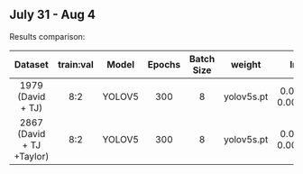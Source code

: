 ## July 31 - Aug 4

Results comparison:

| Dataset  | train:val | Model | Epochs| Batch Size|weight|lr| mAP@0.5|Training Time|Details|
| :-----:  | :-------: |:-----:|:-----:|:---------:|:------:|:-----------:|:----:|:---:|:----:|
| 1979 (David + TJ)  | 8:2| YOLOV5 |300|8|yolov5s.pt|0.01-0.0001|0.727|4.5 h |[exp16]()|
| 2867 (David + TJ +Taylor)  |  8:2| YOLOV5|300|8|yolov5s.pt|0.01-0.0001| || [exp17]() |
